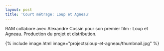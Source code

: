 ```yaml
---
layout: post
title: 'Court métrage: Loup et Agneau'
---
```


RAM collabore avec Alexandre Cossin pour son premier film : Loup et Agneau. Production du projet et distribution.

{% include image.html image="projects/loup-et-agneau/thumbnail.jpg" %}
